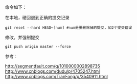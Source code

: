 
命令如下：

在本地，硬回退到正确的提交记录

```
git reset --hard HEAD~[num] #num是要删除掉的提交，如2个提交错误
```

修改，并强制提交

```
git push origin master --force
```

参考：

http://segmentfault.com/q/1010000002898735
http://www.cnblogs.com/dudu/p/4705247.html
http://www.cnblogs.com/TianFang/p/3540911.html
